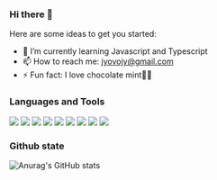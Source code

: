 ### Hi there 👋

<!--
**badpeaches/badpeaches** is a ✨ _special_ ✨ repository because its `README.md` (this file) appears on your GitHub profile.
-->

Here are some ideas to get you started:

- 🌱 I’m currently learning Javascript and Typescript
- 📫 How to reach me: jyovojy@gmail.com
- ⚡ Fun fact: I love chocolate mint🍫🍃

### Languages and Tools
<a href="javascrirpt:void(0)" target="_blank"><img src="https://img.shields.io/badge/html5-fff?style=flat&logo=html5&logoColor=E34F26"/></a>
<a href="javascrirpt:void(0)" target="_blank"><img src="https://img.shields.io/badge/css3-fff?style=flat&logo=css3&logoColor=1572B6"/></a>
<a href="javascrirpt:void(0)" target="_blank"><img src="https://img.shields.io/badge/javascript-333333?style=flat&logo=javascript&logoColor=F7DF1E"/></a>
<a href="javascrirpt:void(0)" target="_blank"><img src="https://img.shields.io/badge/react-333333?style=flat&logo=react&logoColor=61DAFB"/></a>
<a href="javascrirpt:void(0)" target="_blank"><img src="https://img.shields.io/badge/vscode-333333?style=flat&logo=visualstudiocode&logoColor=007ACC"/></a>
<a href="javascrirpt:void(0)" target="_blank"><img src="https://img.shields.io/badge/notion-fff?style=flat&logo=notion&logoColor=000000"/></a>
<a href="javascrirpt:void(0)" target="_blank"><img src="https://img.shields.io/badge/github-fff?style=flat&logo=github&logoColor=181717"/></a>
<a href="javascrirpt:void(0)" target="_blank"><img src="https://img.shields.io/badge/gitlab-fff?style=flat&logo=gitlab&logoColor=FC6D26"/></a>
<a href="javascrirpt:void(0)" target="_blank"><img src="https://img.shields.io/badge/figma-fff?style=flat&logo=figma&logoColor=F24E1E"/></a>

### Github state
![Anurag's GitHub stats](https://github-readme-stats.vercel.app/api?username=badpeaches&show_icons=true&theme=dracula)
